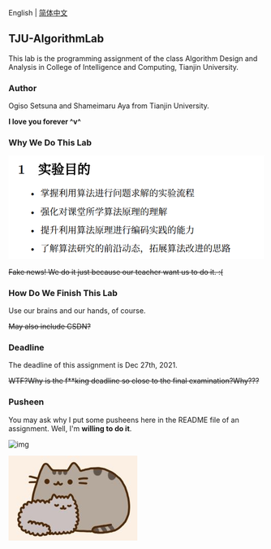 English | [简体中文](README_CN.md)

## TJU-AlgorithmLab

This lab is the programming assignment of the class Algorithm Design and Analysis in College of Intelligence and Computing, Tianjin University.

### Author

Ogiso Setsuna and Shameimaru Aya from Tianjin University.

**I love you forever \^v\^**

###  Why We Do This Lab

![shiyanmudi](G008\references\实验目的.png)

~~Fake news! We do it just because our teacher want us to do it. :(~~

### How Do We Finish This Lab

Use our brains and our hands, of course.

~~May also include CSDN?~~

### Deadline

The deadline of this assignment is Dec 27th, 2021.

~~WTF?Why is the f**king deadline so close to the final examination?Why???~~

### Pusheen

You may ask why I put some pusheens here in the README file of an assignment. Well, I'm **willing to do it**.

![img](https://pusheen.com/wp-content/uploads/2021/04/Plant-Hero.jpg)

![pusheen](G008\references\54067CF563B3890C5D3880EEE4D0B962.jpg)
